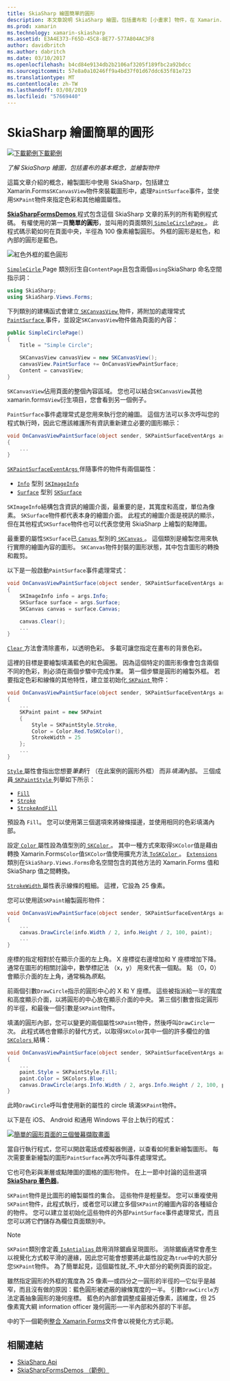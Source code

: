 ```yaml
---
title: SkiaSharp 繪圖簡單的圓形
description: 本文章說明 SkiaSharp 繪圖，包括畫布和 [小畫家] 物件，在 Xamarin.Forms 應用程式的基本概念，並示範此範例程式碼。
ms.prod: xamarin
ms.technology: xamarin-skiasharp
ms.assetid: E3A4E373-F65D-45C8-8E77-577A804AC3F8
author: davidbritch
ms.author: dabritch
ms.date: 03/10/2017
ms.openlocfilehash: b4cd84e9134db2b2106af3205f189fbc2a92bdcc
ms.sourcegitcommit: 57e8a0a10246ff9a4bd37f01d67ddc635f81e723
ms.translationtype: MT
ms.contentlocale: zh-TW
ms.lasthandoff: 03/08/2019
ms.locfileid: "57669440"
---
```

# <a name="drawing-a-simple-circle-in-skiasharp"></a>SkiaSharp 繪圖簡單的圓形

[![下載範例](~/media/shared/download.png)下載範例](https://developer.xamarin.com/samples/xamarin-forms/SkiaSharpForms/Demos/)

_了解 SkiaSharp 繪圖，包括畫布的基本概念，並繪製物件_

這篇文章介紹的概念，繪製圖形中使用 SkiaSharp，包括建立 Xamarin.Forms`SKCanvasView`物件來裝載圖形中，處理`PaintSurface`事件，並使用`SKPaint`物件來指定色彩和其他繪圖屬性。

[ **SkiaSharpFormsDemos** ](https://developer.xamarin.com/samples/xamarin-forms/SkiaSharpForms/Demos/)程式包含這個 SkiaSharp 文章的系列的所有範例程式碼。 有權使用的第一頁**簡單的圓形**，並叫用的頁面類別[ `SimpleCirclePage` ](https://github.com/xamarin/xamarin-forms-samples/blob/master/SkiaSharpForms/Demos/Demos/SkiaSharpFormsDemos/Basics/SimpleCirclePage.cs)。 此程式碼示範如何在頁面中央，半徑為 100 像素繪製圓形。 外框的圓形是紅色，和內部的圓形是藍色。

![](circle-images/circleexample.png "紅色外框的藍色圓形")

[ `SimpleCirle` ](https://github.com/xamarin/xamarin-forms-samples/blob/master/SkiaSharpForms/Demos/Demos/SkiaSharpFormsDemos/Basics/SimpleCirclePage.cs) Page 類別衍生自`ContentPage`且包含兩個`using`SkiaSharp 命名空間指示詞：

```csharp
using SkiaSharp;
using SkiaSharp.Views.Forms;
```

下列類別的建構函式會建立[ `SKCanvasView` ](xref:SkiaSharp.Views.Forms.SKCanvasView)物件，將附加的處理常式[ `PaintSurface` ](xref:SkiaSharp.Views.Forms.SKCanvasView.PaintSurface)事件，並設定`SKCanvasView`物件做為頁面的內容：

```csharp
public SimpleCirclePage()
{
    Title = "Simple Circle";

    SKCanvasView canvasView = new SKCanvasView();
    canvasView.PaintSurface += OnCanvasViewPaintSurface;
    Content = canvasView;
}
```

`SKCanvasView`佔用頁面的整個內容區域。 您也可以結合`SKCanvasView`其他 xamarin.forms`View`衍生項目，您會看到另一個例子。

`PaintSurface`事件處理常式是您用來執行您的繪圖。 這個方法可以多次呼叫您的程式執行時，因此它應該維護所有資訊重新建立必要的圖形顯示：

```csharp
void OnCanvasViewPaintSurface(object sender, SKPaintSurfaceEventArgs args)
{
    ...
}

```

[ `SKPaintSurfaceEventArgs` ](xref:SkiaSharp.Views.Forms.SKPaintSurfaceEventArgs)伴隨事件的物件有兩個屬性：

- [`Info`](xref:SkiaSharp.Views.Forms.SKPaintSurfaceEventArgs.Info) 型別 [`SKImageInfo`](xref:SkiaSharp.SKImageInfo)
- [`Surface`](xref:SkiaSharp.Views.Forms.SKPaintSurfaceEventArgs.Surface) 型別 [`SKSurface`](xref:SkiaSharp.SKSurface)

`SKImageInfo`結構包含資訊的繪圖介面，最重要的是，其寬度和高度，單位為像素。 `SKSurface`物件都代表本身的繪圖介面。 此程式的繪圖介面是視訊的顯示，但在其他程式`SKSurface`物件也可以代表您使用 SkiaSharp 上繪製的點陣圖。

最重要的屬性`SKSurface`已[ `Canvas` ](xref:SkiaSharp.SKSurface.Canvas)型別的[ `SKCanvas` ](xref:SkiaSharp.SKCanvas)。 這個類別是繪製您用來執行實際的繪圖內容的圖形。 `SKCanvas`物件封裝的圖形狀態，其中包含圖形的轉換和裁剪。

以下是一般啟動`PaintSurface`事件處理常式：

```csharp
void OnCanvasViewPaintSurface(object sender, SKPaintSurfaceEventArgs args)
{
    SKImageInfo info = args.Info;
    SKSurface surface = args.Surface;
    SKCanvas canvas = surface.Canvas;

    canvas.Clear();
    ...
}

```

[ `Clear` ](xref:SkiaSharp.SKCanvas.Clear)方法會清除畫布，以透明色彩。 多載可讓您指定在畫布的背景色彩。

這裡的目標是要繪製填滿藍色的紅色圓圈。 因為這個特定的圖形影像會包含兩個不同的色彩，則必須在兩個步驟中完成作業。 第一個步驟是圓形的繪製外框。 若要指定色彩和線條的其他特性，建立並初始化[ `SKPaint` ](xref:SkiaSharp.SKPaint)物件：

```csharp
void OnCanvasViewPaintSurface(object sender, SKPaintSurfaceEventArgs args)
{
    ...
    SKPaint paint = new SKPaint
    {
        Style = SKPaintStyle.Stroke,
        Color = Color.Red.ToSKColor(),
        StrokeWidth = 25
    };
    ...
}
```

[ `Style` ](xref:SkiaSharp.SKPaint.Style)屬性會指出您想要*筆劃*行 （在此案例的圓形外框） 而非*填滿*內部。 三個成員[ `SKPaintStyle` ](xref:SkiaSharp.SKPaintStyle)列舉如下所示：

- [`Fill`](xref:SkiaSharp.SKPaintStyle.Fill)
- [`Stroke`](xref:SkiaSharp.SKPaintStyle.Stroke)
- [`StrokeAndFill`](xref:SkiaSharp.SKPaintStyle.StrokeAndFill)

預設為 `Fill`。 您可以使用第三個選項來將線條描邊，並使用相同的色彩填滿內部。

設定[ `Color` ](xref:SkiaSharp.SKPaint.Color)屬性設為值型別的[ `SKColor` ](xref:SkiaSharp.SKColor)。 其中一種方式來取得`SKColor`值是藉由轉換 Xamarin.Forms`Color`值`SKColor`值使用擴充方法[ `ToSKColor` ](xref:SkiaSharp.Views.Forms.Extensions.ToSKColor*)。 [ `Extensions` ](xref:SkiaSharp.Views.Forms.Extensions)類別在`SkiaSharp.Views.Forms`命名空間包含的其他方法的 Xamarin.Forms 值和 SkiaSharp 值之間轉換。

[ `StrokeWidth` ](xref:SkiaSharp.SKPaint.StrokeWidth)屬性表示線條的粗細。 這裡，它設為 25 像素。

您可以使用該`SKPaint`繪製圓形物件：

```csharp
void OnCanvasViewPaintSurface(object sender, SKPaintSurfaceEventArgs args)
{
    ...
    canvas.DrawCircle(info.Width / 2, info.Height / 2, 100, paint);
    ...
}
```

座標的指定相對於在顯示介面的左上角。 X 座標從右邊增加和 Y 座標增加下降。 通常在圖形的相關討論中，數學標記法 （x，y） 用來代表一個點。 點 （0，0） 會顯示介面的左上角，通常稱為*原點*。

前兩個引數`DrawCircle`指示的圓形中心的 X 和 Y 座標。 這些被指派給一半的寬度和高度顯示介面，以將圓形的中心放在顯示介面的中央。 第三個引數會指定圓形的半徑，和最後一個引數是`SKPaint`物件。

填滿的圓形內部，您可以變更的兩個屬性`SKPaint`物件，然後呼叫`DrawCircle`一次。 此程式碼也會顯示的替代方式，以取得`SKColor`其中一個的許多欄位的值[ `SKColors` ](xref:SkiaSharp.SKColors)結構：

```csharp
void OnCanvasViewPaintSurface(object sender, SKPaintSurfaceEventArgs args)
{
    ...
    paint.Style = SKPaintStyle.Fill;
    paint.Color = SKColors.Blue;
    canvas.DrawCircle(args.Info.Width / 2, args.Info.Height / 2, 100, paint);
}
```
此時`DrawCircle`呼叫會使用新的屬性的 circle 填滿`SKPaint`物件。

以下是在 iOS、 Android 和通用 Windows 平台上執行的程式：

[![](circle-images/simplecircle-small.png "簡單的圓形頁面的三個螢幕擷取畫面")](circle-images/simplecircle-large.png#lightbox "簡單的圓形頁面的三個螢幕擷取畫面")

當自行執行程式，您可以開啟電話或模擬器側邊，以查看如何重新繪製圖形。 每次需要重新繪製的圖形`PaintSurface`再次呼叫事件處理常式。

它也可色彩與漸層或點陣圖的圖格的圖形物件。 在上一節中討論的這些選項[ **SkiaSharp 著色器**](../effects/shaders/index.md)。

`SKPaint`物件是比圖形的繪製屬性的集合。 這些物件是輕量型。 您可以重複使用`SKPaint`物件，此程式執行，或者您可以建立多個`SKPaint`的繪圖內容的各種組合的物件。 您可以建立並初始化這些物件的外部`PaintSurface`事件處理常式，而且您可以將它們儲存為欄位頁面類別中。

> [!NOTE]
> `SKPaint`類別會定義[ `IsAntialias` ](xref:SkiaSharp.SKPaint.IsAntialias)啟用消除鋸齒呈現圖形。 消除鋸齒通常會產生以視覺化方式較平滑的邊緣，因此您可能會想要將此屬性設定為`true`中的大部分您`SKPaint`物件。 為了簡單起見，這個屬性就_不_中大部分的範例頁面的設定。

雖然指定圓形的外框的寬度為 25 像素&mdash;或四分之一圓形的半徑的&mdash;它似乎是越窄，而且沒有做的原因：藍色圓形被遮蔽的線條寬度的一半。 引數`DrawCircle`方法定義抽象圓形的幾何座標。 藍色的內部會調整成最接近像素，該維度，但 25 像素寬大綱 information officer 幾何圓形&mdash;一半內部和外部的下半部。

中的下一個範例[整合 Xamarin.Forms](~/xamarin-forms/user-interface/graphics/skiasharp/basics/integration.md)文件會以視覺化方式示範。


## <a name="related-links"></a>相關連結

- [SkiaSharp Api](https://docs.microsoft.com/dotnet/api/skiasharp)
- [SkiaSharpFormsDemos （範例）](https://developer.xamarin.com/samples/xamarin-forms/SkiaSharpForms/Demos/)
